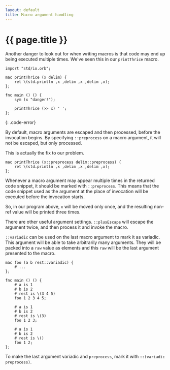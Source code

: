 ```yaml
---
layout: default
title: Macro argument handling
---
```

# {{ page.title }}

Another danger to look out for when writing macros is that code may end up being executed multiple times. We've seen this in our `printThrice` macro.

```
import "std/io.orb";

mac printThrice (x delim) {
    ret \(std.println ,x ,delim ,x ,delim ,x);
};

fnc main () () {
    sym (x "danger!");

    printThrice (>> x) ' ';
};
```
{: .code-error}

By default, macro arguments are escaped and then processed, before the invocation begins. By specifying `::preprocess` on a macro argument, it will not be escaped, but only processed.

This is actually the fix to our problem.

```
mac printThrice (x::preprocess delim::preprocess) {
    ret \(std.println ,x ,delim ,x ,delim ,x);
};
```

Whenever a macro argument may appear multiple times in the returned code snippet, it should be marked with `::preprocess`. This means that the code snippet used as the argument at the place of invocation will be executed before the invocation starts.

So, in our program above, `x` will be moved only once, and the resulting non-ref value will be printed three times.

There are other useful argument settings. `::plusEscape` will escape the argument twice, and then process it and invoke the macro.

`::variadic` can be used on the last macro argument to mark it as variadic. This argument will be able to take arbitrarily many arguments. They will be packed into a `raw` value as elements and this `raw` will be the last argument presented to the macro.

```
mac foo (a b rest::variadic) {
    # ...
};

fnc main () () {
    # a is 1
    # b is 2
    # rest is \(3 4 5)
    foo 1 2 3 4 5;

    # a is 1
    # b is 2
    # rest is \(3)
    foo 1 2 3;

    # a is 1
    # b is 2
    # rest is \()
    foo 1 2;
};
```

To make the last argument variadic and `preprocess`, mark it with `::(variadic preprocess)`.